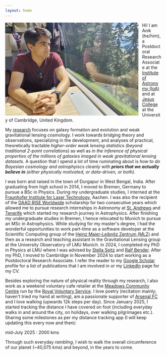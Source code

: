```yaml
---
layout: home
---
```


<img align="left" width="430" height="300" src="images/Anik_Halder_img.jpg" alt="Anik Halder image" style="float:left; padding-right:12px" />

Hi! I am Anik (he/him), a Postdoctoral Research Associate at the [Institute of Astronomy (IoA)](https://www.ast.cam.ac.uk/) and at [Jesus College](https://www.jesus.cam.ac.uk/people/anik-halder) at the University of Cambridge, United Kingdom.

My [research](research.md) focuses on galaxy formation and evolution and weak gravitational lensing cosmology. I work towards bridging theory and observations, specializing in the development, and analyses of practical, theoretically tractable *higher-order weak lensing statistics (beyond traditional 2-point correlations)* as well as *in the inference of physical properties of the millions of galaxies imaged in weak gravitational lensing datasets*. A question that I spend a lot of time ruminating about is *how to do Bayesian cosmology and astrophyiscs cleanly with **priors that we actually believe in** (either physically motivated, or data-driven, or both)*.

I was born and raised in the town of Durgapur in West Bengal, India. After graduating from high school in 2014, I moved to Bremen, Germany to pursue a BSc in Physics. During my undergraduate studies, I interned at the [Fraunhofer Institute for Laser Technology](https://www.ilt.fraunhofer.de/en.html), Aachen. I was also the recipient of the [DAAD RISE Worldwide](https://www.daad.de/rise/en/rise-worldwide/) scholarship for two consecutive years which allowed me to pursue research internships in Astronomy at [St. Andrews](https://www.st-andrews.ac.uk/physics-astronomy/about/) and [Tenerife](https://www.iac.es/en) which started my research journey in Astrophysics. After finishing my undergraduate studies in Bremen, I hence relocated to Munich to pursue an MSc in Astrophysics. While studying for my master's degree, I had the wonderful opportunities to work part-time as a software developer at the
Scientific Computing group of the [Heinz Maier-Leibnitz Zentrum (MLZ)](https://mlz-garching.de/englisch/science-und-projects/project-coordination/scientific-computing.html) and then as a research and teaching assistant in the Gravitational Lensing group at the University Observatory of LMU Munich. In 2024, I completed my PhD in Physics at LMU where I was advised by [Stella Seitz](https://www.usm.lmu.de/people/stella/stella.html) and [Ralf Bender](https://www.mpe.mpg.de/~bender/). After my PhD, I moved to Cambridge in November 2024 to start working as a Postdoctoral Research Associate. I refer the reader to my [Google Scholar](https://scholar.google.com/citations?user=HZm11dQAAAAJ&hl=en) profile for a list of publications that I am involved in or my [LinkedIn](https://www.linkedin.com/in/anikhalder/) page for my CV.

Besides exploring the nature of physical reality through my research, I also work as a weekend voluntary cafe retailer at the [Meadows Community Centre](https://www.cambridge.gov.uk/meadows-community-centre) run by the [Royal Voluntary Service](https://www.royalvoluntaryservice.org.uk/). I love poetry (recitation mainly; haven't tried my hand at writing), am a passionate supporter of [Arsenal FC](https://www.arsenal.com) and I love walking (upwards 12k steps per day). Since January 2025, I started tracking the distance I have covered on foot (including everyday walks in and around the city, on holidays, over walking pilgrimages etc.). Sharing some milestones as per my distance tracking app (I will keep updating this every now and then):

mid-July 2025 : 2000 kms

Through such everyday *rambling*, I wish to walk the overall circumference of our planet (~40,075 kms) and beyond, in the years to come. 